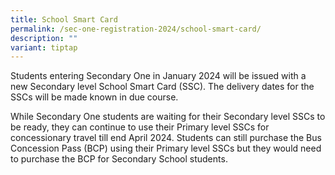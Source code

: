 ```yaml
---
title: School Smart Card
permalink: /sec-one-registration-2024/school-smart-card/
description: ""
variant: tiptap
---
```

<p>Students entering Secondary One in January 2024 will be issued with a new Secondary level School Smart Card (SSC). The delivery dates for the SSCs will be made known in due course.</p><p>While Secondary One students are waiting for their Secondary level SSCs to be ready, they can continue to use their Primary level SSCs for concessionary travel till end April 2024. Students can still purchase the Bus Concession Pass (BCP) using their Primary level SSCs but they would need to purchase the BCP for Secondary School students.</p>